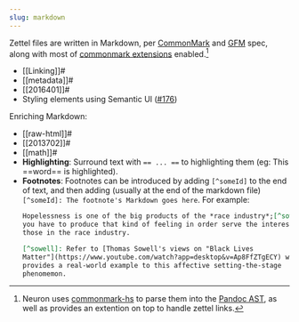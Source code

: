 ```yaml
---
slug: markdown
---
```


Zettel files are written in Markdown, per [CommonMark](https://commonmark.org/) and [GFM](https://github.github.com/gfm/) spec, along with most of [commonmark extensions](https://github.com/jgm/commonmark-hs/tree/master/commonmark-extensions) enabled.[^tech]

* [[Linking]]#
* [[metadata]]#
* [[2016401]]#
* Styling elements using Semantic UI ([\#176](https://github.com/srid/neuron/issues/176))


Enriching Markdown:

* [[raw-html]]#
* [[2013702]]#
* [[math]]#
* **Highlighting**: Surround text with `== ... ==` to highlighting them (eg: This ==word== is highlighted).
* **Footnotes**: Footnotes can be introduced by adding `[^someId]` to the end of text, and then adding (usually at the end of the markdown file) `[^someId]: The footnote's Markdown goes here`. For example:
    ```markdown
    Hopelessness is one of the big products of the *race industry*;[^sowell]
    you have to produce that kind of feeling in order serve the interests of
    those in the race industry.
    
    [^sowell]: Refer to [Thomas Sowell's views on "Black Lives
    Matter"](https://www.youtube.com/watch?app=desktop&v=Ap8FfZTgECY) which
    provides a real-world example to this affective setting-the-stage
    phenomemon.
    
    ```

[^tech]: Neuron uses [commonmark-hs](https://github.com/jgm/commonmark-hs) to parse them into the [Pandoc AST](https://pandoc.org/using-the-pandoc-api.html), as well as provides an extention on top to handle zettel links.

